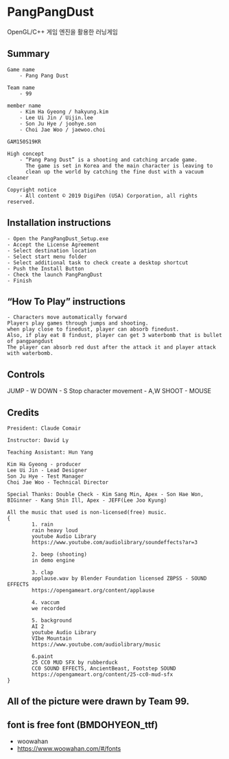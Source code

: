 # PangPangDust
OpenGL/C++ 게임 엔진을 활용한 러닝게임

## Summary

	Game name
		- Pang Pang Dust

	Team name
		- 99

	member name
		- Kim Ha Gyeong / hakyung.kim
		- Lee Ui Jin / Uijin.lee
		- Son Ju Hye / joohye.son
		- Choi Jae Woo / jaewoo.choi

	GAM150S19KR

	High concept
		- “Pang Pang Dust” is a shooting and catching arcade game. 
		  The game is set in Korea and the main character is leaving to
		  clean up the world by catching the fine dust with a vacuum cleaner

	Copyright notice
		- All content © 2019 DigiPen (USA) Corporation, all rights reserved.


## Installation instructions
	- Open the PangPangDust_Setup.exe
	- Accept the License Agreement 
	- Select destination location 
	- Select start menu folder 
	- Select additional task to check create a desktop shortcut 
	- Push the Install Button
	- Check the launch PangPangDust 
	- Finish

## “How To Play” instructions
	- Characters move automatically forward
	Players play games through jumps and shooting.
	when play close to finedust, player can absorb finedust. 
	Also, if play eat 8 findust, player can get 3 waterbomb that is bullet of pangpangdust
	The player can absorb red dust after the attack it and player attack with waterbomb.


## Controls
JUMP - W
DOWN - S
Stop character movement - A,W
SHOOT - MOUSE


## Credits

	President: Claude Comair

	Instructor: David Ly

	Teaching Assistant: Hun Yang

	Kim Ha Gyeong - producer
	Lee Ui Jin - Lead Designer
	Son Ju Hye - Test Manager
	Choi Jae Woo - Technical Director

	Special Thanks: Double Check - Kim Sang Min, Apex - Son Hae Won, BIGinner - Kang Shin Ill, Apex - JEFF(Lee Joo Kyung)

	All the music that used is non-licensed(free) music.
	{
			1. rain
			rain heavy loud 
			youtube Audio Library 
			https://www.youtube.com/audiolibrary/soundeffects?ar=3

			2. beep (shooting)
			in demo engine

			3. clap
			applause.wav by Blender Foundation licensed ZBPSS - SOUND EFFECTS
			https://opengameart.org/content/applause

			4. vaccum
			we recorded

			5. background
			AI 2 
			youtube Audio Library 
			VIbe Mountain
			https://www.youtube.com/audiolibrary/music

			6.paint
			25 CC0 MUD SFX by rubberduck 
			CC0 SOUND EFFECTS, AncientBeast, Footstep SOUND
			https://opengameart.org/content/25-cc0-mud-sfx
	}


## All of the picture were drawn by Team 99.
## font is free font (BMDOHYEON_ttf) 
- woowahan
- https://www.woowahan.com/#/fonts
